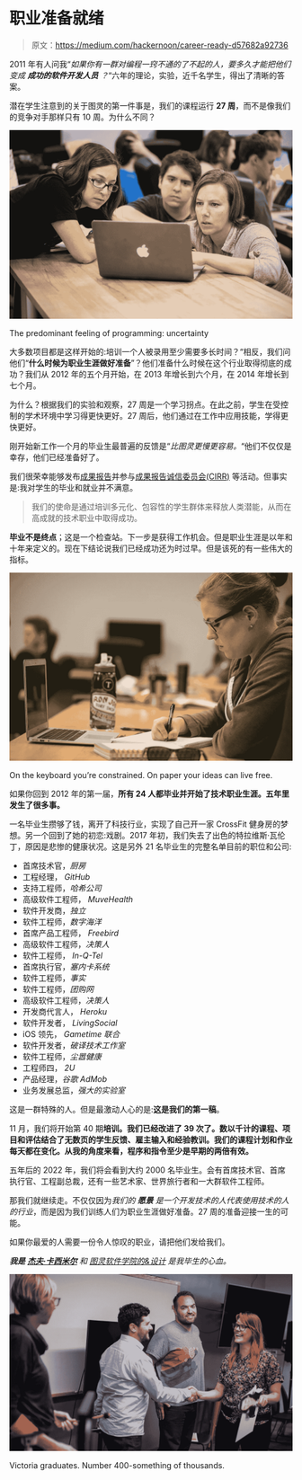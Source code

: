 # 职业准备就绪

> 原文：<https://medium.com/hackernoon/career-ready-d57682a92736>

2011 年有人问我“*如果你有一群对编程一窍不通的了不起的人，要多久才能把他们变成* ***成功的软件开发人员*** *？*“六年的理论，实验，近千名学生，得出了清晰的答案。

潜在学生注意到的关于图灵的第一件事是，我们的课程运行 **27 周**，而不是像我们的竞争对手那样只有 10 周。为什么不同？

![](img/b051559e71a3e6e44022cb443c503d08.png)

The predominant feeling of programming: uncertainty

大多数项目都是这样开始的:培训一个人被录用至少需要多长时间？“相反，我们问他们“**什么时候为职业生涯做好准备**”？他们准备什么时候在这个行业取得彻底的成功？我们从 2012 年的五个月开始，在 2013 年增长到六个月，在 2014 年增长到七个月。

为什么？根据我们的实验和观察，27 周是一个学习拐点。在此之前，学生在受控制的学术环境中学习得更快更好。27 周后，他们通过在工作中应用技能，学得更快更好。

刚开始新工作一个月的毕业生最普遍的反馈是“*比图灵更慢更容易。*“他们不仅仅是幸存，他们已经准备好了。

我们很荣幸能够发布[成果报告](http://report.turing.io)并参与[成果报告诚信委员会(CIRR)](https://cirr.org/) 等活动。但事实是:我对学生的毕业和就业并不满意。

> 我们的使命是通过培训多元化、包容性的学生群体来释放人类潜能，从而在高成就的技术职业中取得成功。

**毕业不是终点**；这是一个检查站。下一步是获得工作机会。但是职业生涯是以年和十年来定义的。现在下结论说我们已经成功还为时过早。但是该死的有一些伟大的指标。

![](img/5858cd28ec222c92ed35d71b89ec82e7.png)

On the keyboard you’re constrained. On paper your ideas can live free.

如果你回到 2012 年的第一届，**所有 24 人都毕业并开始了技术职业生涯。五年里发生了很多事。**

一名毕业生攒够了钱，离开了科技行业，实现了自己开一家 CrossFit 健身房的梦想。另一个回到了她的初恋:戏剧。2017 年初，我们失去了出色的特拉维斯·瓦伦丁，原因是悲惨的健康状况。这是另外 21 名毕业生的完整名单目前的职位和公司:

*   首席技术官，*厨房*
*   工程经理， *GitHub*
*   支持工程师，*哈希公司*
*   高级软件工程师， *MuveHealth*
*   软件开发商，*独立*
*   软件工程师，*数字海洋*
*   首席产品工程师， *Freebird*
*   高级软件工程师，*决策人*
*   软件工程师， *In-Q-Tel*
*   首席执行官，*塞内卡系统*
*   软件工程师，*事实*
*   软件工程师，*团购网*
*   高级软件工程师，*决策人*
*   开发商代言人， *Heroku*
*   软件开发者， *LivingSocial*
*   iOS 领先， *Gametime 联合*
*   软件开发者，*破译技术工作室*
*   软件工程师，*尘嚣健康*
*   工程师四， *2U*
*   产品经理，*谷歌 AdMob*
*   业务发展总监，*强大的实验室*

这是一群特殊的人。但是最激动人心的是:**这是我们的第一稿**。

11 月，我们将开始第 40 期**培训。我们已经改进了 39 次了。数以千计的课程、项目和评估结合了无数页的学生反馈、雇主输入和经验教训。我们的课程计划和作业每天都在变化。从我的角度来看，程序和指令至少是早期的两倍有效。**

五年后的 2022 年，我们将会看到大约 2000 名毕业生。会有首席技术官、首席执行官、工程副总裁，还有一些艺术家、世界旅行者和一大群软件工程师。

那我们就继续走。不仅仅因为*我们的* ***愿景*** *是一个开发技术的人代表使用技术的人的行业*，而是因为我们训练人们为职业生涯做好准备。27 周的准备迎接一生的可能。

如果你最爱的人需要一份令人惊叹的职业，请把他们发给我们。

***我是*** [***杰夫·卡西米尔***](http://twitter.com/j3) *和* [*图灵软件学院的&设计*](http://turing.io) *是我毕生的心血。*

![](img/9d2cbbd017b339575ad225458bbe9923.png)

Victoria graduates. Number 400-something of thousands.